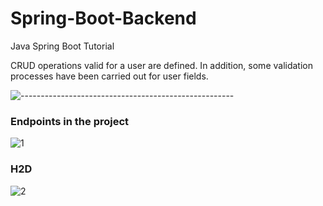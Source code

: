 # Spring-Boot-Backend
Java Spring Boot Tutorial

CRUD operations valid for a user are defined. In addition, some validation processes have been carried out for user fields.


![-----------------------------------------------------](https://raw.githubusercontent.com/andreasbm/readme/master/assets/lines/aqua.png)

### Endpoints in the project

![1](https://raw.githubusercontent.com/KerimAksak/backend/master/img/1.jpg?token=AMFVIYMLG236CC2ADZQTAJ3BCV4SI)

### H2D

![2](https://raw.githubusercontent.com/KerimAksak/backend/master/img/2.jpg?token=AMFVIYKCMT6XT3ORY5NRKG3BCV4SM)
